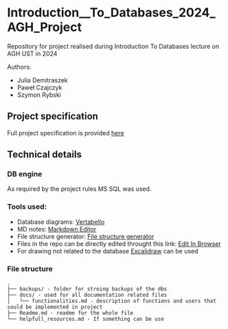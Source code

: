 # Introduction__To_Databases_2024_AGH_Project
Repository for project realised during Introduction To Databases lecture on AGH UST in 2024

Authors:  
- Julia Demitraszek
- Paweł Czajczyk
- Szymon Rybski

## Project specification
Full project specification is provided [here](https://github.com/Bleidhu/Introduction__To_Databases_2024_AGH_Project/blob/main/BD_2023_projekt.pdf)
## Technical details
### DB engine 
As required by the project rules MS SQL was used.
### Tools used:  
- Database diagrams: [Vertabello](https://vertabelo.com/)
- MD notes: [Markdown Editor](https://hackmd.io/)
- File structure generator: [File structure generator](https://tree.nathanfriend.com/)
- Files in the repo can be directly edited throught this link: [Edit In Browser](https://vscode.dev/github/Bleidhu/Introduction__To_Databases_2024_AGH_Project/tree/main?vscode-lang=pl-pl)
- For drawing not related to the database [Excalidraw](https://excalidraw.com/) can be used




### File structure

```
.
├── backups/ - folder for stroing backups of the dbs
├── docs/ - used for all documentation related files
│   └── functionalities.md - description of functions and users that sould be implemented in project
├── Readme.md - readme for the whole file
└── helpfull_resources.md - If something can be use
```
